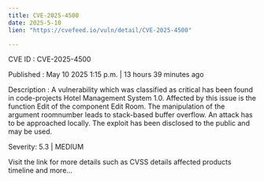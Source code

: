 ```yaml
---
title: CVE-2025-4500
date: 2025-5-10
lien: "https://cvefeed.io/vuln/detail/CVE-2025-4500"

---
```


CVE ID : CVE-2025-4500

Published :  May 10
2025
1:15 p.m. | 13 hours
39 minutes ago

Description : A vulnerability
which was classified as critical
has been found in code-projects Hotel Management System 1.0. Affected by this issue is the function Edit of the component Edit Room. The manipulation of the argument roomnumber leads to stack-based buffer overflow. An attack has to be approached locally. The exploit has been disclosed to the public and may be used.

Severity: 5.3 | MEDIUM

Visit the link for more details
such as CVSS details
affected products
timeline
and more...
